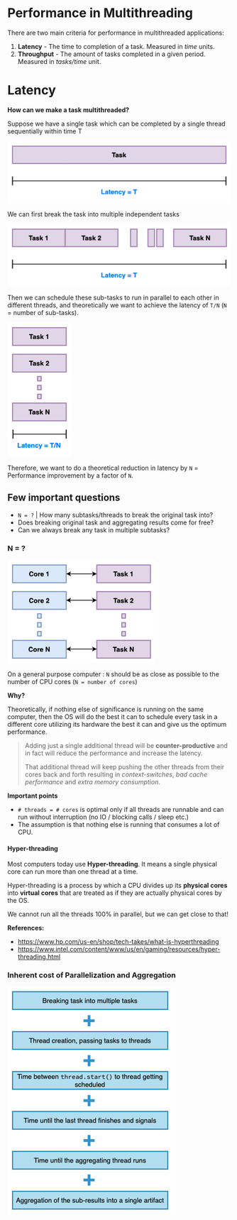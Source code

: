 # Performance in Multithreading

There are two main criteria for performance in multithreaded applications:

1. **Latency** - The time to completion of a task. Measured in _time_ units.
2. **Throughput** - The amount of tasks completed in a given period. Measured in _tasks/time_ unit.


# Latency

**How can we make a task multithreaded?**

Suppose we have a single task which can be completed by a single thread sequentially within time T

![Latency](../images/latency_1.png)

We can first break the task into multiple independent tasks

![Latency](../images/latency_2.png)

Then we can schedule these sub-tasks to run in parallel to each other in different threads,
and theoretically we want to achieve the latency of `T/N` (`N` = number of sub-tasks).

![Latency](../images/latency_3.png)

Therefore, we want to do a theoretical reduction in latency by `N` = Performance improvement by a factor of `N`.


## Few important questions

- `N = ?` | How many subtasks/threads to break the original task into?
- Does breaking original task and aggregating results come for free?
- Can we always break any task in multiple subtasks?


### N = ?

![N = ?](../images/latency_4.png)

On a general purpose computer : `N` should be as close as possible to the number of CPU cores (`N = number of cores`)

**Why?**

Theoretically, if nothing else of significance is running on the same computer, then the OS will do the best it can to
schedule every task in a different core utilizing its hardware the best it can and give us the optimum performance.

> Adding just a single additional thread will be **counter-productive** and in fact will reduce the performance and increase the latency.
>
> That additional thread will keep pushing the other threads from their cores back and forth resulting in
> *context-switches*, *bad cache performance* and *extra memory consumption*.

**Important points**

- `# threads = # cores` is optimal only if all threads are runnable and can run without interruption (no IO / blocking calls / sleep etc.)
- The assumption is that nothing else is running that consumes a lot of CPU.


#### Hyper-threading

Most computers today use **Hyper-threading**. It means a single physical core can run more than one thread at a time.

Hyper-threading is a process by which a CPU divides up its **physical cores** into **virtual cores** that are treated as if they are actually physical cores by the OS.

We cannot run all the threads 100% in parallel, but we can get close to that!

**References:**
- https://www.hp.com/us-en/shop/tech-takes/what-is-hyperthreading
- https://www.intel.com/content/www/us/en/gaming/resources/hyper-threading.html


### Inherent cost of Parallelization and Aggregation

![Inherent cost of Parallelization and Aggregation](../images/latency_5.png)